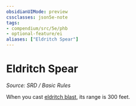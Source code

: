 ```yaml
---
obsidianUIMode: preview
cssclasses: json5e-note
tags:
- compendium/src/5e/phb
- optional-feature/ei
aliases: ["Eldritch Spear"]
---
```

# Eldritch Spear
*Source: SRD / Basic Rules* 

When you cast [eldritch blast](compendium/spells/eldritch-blast.md), its range is 300 feet.